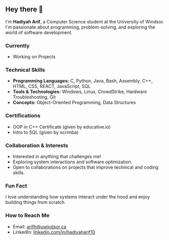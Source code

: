 ## Hey there 👋

I'm **Hadiyah Arif**, a Computer Science student at the University of Windsor. I'm passionate about programming, problem-solving, and exploring the world of software development.

### Currently 
- Working on Projects

### Technical Skills
- **Programming Languages:** C, Python, Java, Bash, Assembly, C++, HTML, CSS, REACT, JavaScript, SQL
- **Tools & Technologies:** Windows, Linux, CrowdStrike, Hardware Troubleshooting, Git
- **Concepts:** Object-Oriented Programming, Data Structures

### Certifications
- OOP in C++ Certificate (given by educative.io)
- Intro to SQL (given by scrimba)
  

### Collaboration & Interests
- Interested in anything that challenges me!
- Exploring system interactions and software optimization.
- Open to collaborations on projects that improve technical and coding skills.

###  Fun Fact
I love understanding how systems interact under the hood and enjoy building things from scratch.

###  How to Reach Me
- Email: [arifh@uwindsor.ca](mailto:arifh@uwindsor.ca)
- LinkedIn: [linkedin.com/in/hadiyaharif10](https://www.linkedin.com/in/hadiyaharif10)


